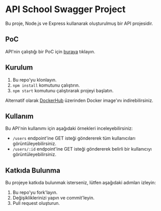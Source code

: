 # API School Swagger Project

Bu proje, Node.js ve Express kullanarak oluşturulmuş bir API projesidir.

## PoC
API'nin çalıştığı bir PoC için [buraya](#https://apischool.marun.tk/doc) tıklayın.
## Kurulum

1. Bu repo'yu klonlayın.
2. `npm install` komutunu çalıştırın.
3. `npm start` komutunu çalıştırarak projeyi başlatın.

Alternatif olarak [DockerHub](#https://hub.docker.com/repository/docker/aesaganda/expressapi/general) üzerinden Docker image'ını indirebilirsiniz.

## Kullanım

Bu API'nin kullanımı için aşağıdaki örnekleri inceleyebilirsiniz:

- `/users` endpoint'ine GET isteği göndererek tüm kullanıcıları görüntüleyebilirsiniz.
- `/users/:id` endpoint'ine GET isteği göndererek belirli bir kullanıcıyı görüntüleyebilirsiniz.

## Katkıda Bulunma

Bu projeye katkıda bulunmak isterseniz, lütfen aşağıdaki adımları izleyin:

1. Bu repo'yu fork'layın.
2. Değişikliklerinizi yapın ve commit'leyin.
3. Pull request oluşturun.
